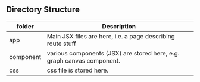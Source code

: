 
## Directory Structure

| folder        | Description           |
| ------------- |-------------|
| app |  Main JSX files are here, i.e. a page describing route stuff |
| component |  various components (JSX) are stored here, e.g. graph canvas component. |
| css |  css file is stored here. |

